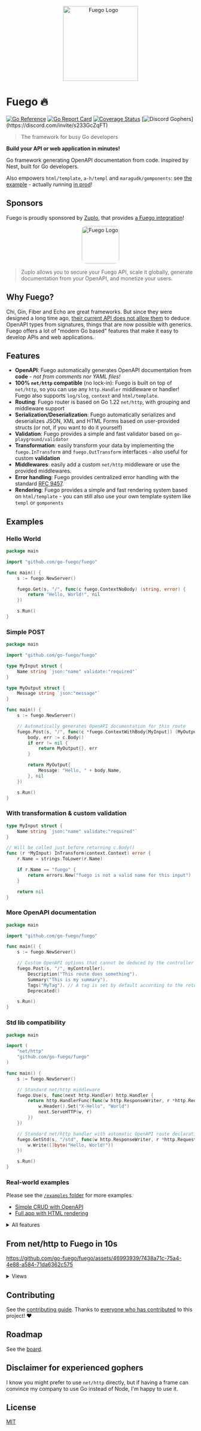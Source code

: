 <!-- markdownlint-disable MD041 -->
<p align="center">
  <img src="./static/fuego.svg" height="200" alt="Fuego Logo" />
</p>

# Fuego 🔥

[![Go Reference](https://pkg.go.dev/badge/github.com/go-fuego/fuego.svg)](https://pkg.go.dev/github.com/go-fuego/fuego)
[![Go Report Card](https://goreportcard.com/badge/github.com/go-fuego/fuego)](https://goreportcard.com/report/github.com/go-fuego/fuego)
[![Coverage Status](https://coveralls.io/repos/github/go-fuego/fuego/badge.svg?branch=main)](https://coveralls.io/github/go-fuego/fuego?branch=main)
[![Discord Gophers](https://img.shields.io/badge/Discord%20Gophers-%23fuego-%237289da?)](https://discord.com/invite/s233GcZqFT)

> The framework for busy Go developers

**Build your API or web application in minutes!**

Go framework generating OpenAPI documentation from code.
Inspired by Nest, built for Go developers.

Also empowers `html/template`, `a-h/templ` and `maragudk/gomponents`:
see [the example](./examples/full-app-gourmet) - actually running [in prod](https://gourmet.quimerch.com)!

## Sponsors

Fuego is proudly sponsored by [Zuplo](https://zuplo.link/fuego-gh),
that provides [a Fuego integration](https://zuplo.link/fuego-gh)!

<div align="center">
	<img src="./assets/Zuplo.png" style="border-radius:10px" height="100"
	alt="Fuego Logo" />
</div>

> Zuplo allows you to secure your Fuego API, scale it globally,
generate documentation from your OpenAPI, and monetize your users.

## Why Fuego?

Chi, Gin, Fiber and Echo are great frameworks.
But since they were designed a long time ago,
[their current API does not allow them][gin-gonic-issue] to deduce
OpenAPI types from signatures, things that are now possible with generics.
Fuego offers a lot of "modern Go based" features that make it easy
to develop APIs and web applications.

## Features

- **OpenAPI**: Fuego automatically generates OpenAPI documentation
  from **code** - _not from comments nor YAML files!_
- **100% `net/http` compatible** (no lock-in): Fuego is built on top of `net/http`,
  so you can use any `http.Handler` middleware or handler! Fuego also supports
  `log/slog`, `context` and `html/template`.
- **Routing**: Fuego router is based on Go 1.22 `net/http`, with grouping and
  middleware support
- **Serialization/Deserialization**: Fuego automatically serializes and
  deserializes JSON, XML and HTML Forms based on user-provided structs
  (or not, if you want to do it yourself)
- **Validation**: Fuego provides a simple and fast validator based on `go-playground/validator`
- **Transformation**: easily transform your data by implementing the
  `fuego.InTransform` and `fuego.OutTransform` interfaces - also useful for
  custom **validation**
- **Middlewares**: easily add a custom `net/http` middleware
  or use the provided middlewares.
- **Error handling**: Fuego provides centralized error handling with
  the standard [RFC 9457](https://www.rfc-editor.org/rfc/rfc9457).
- **Rendering**: Fuego provides a simple and fast rendering system based on
  `html/template` - you can still also use your own template system like
  `templ` or `gomponents`

## Examples

### Hello World

```go
package main

import "github.com/go-fuego/fuego"

func main() {
	s := fuego.NewServer()

	fuego.Get(s, "/", func(c fuego.ContextNoBody) (string, error) {
		return "Hello, World!", nil
	})

	s.Run()
}
```

### Simple POST

```go
package main

import "github.com/go-fuego/fuego"

type MyInput struct {
	Name string `json:"name" validate:"required"`
}

type MyOutput struct {
	Message string `json:"message"`
}

func main() {
	s := fuego.NewServer()

	// Automatically generates OpenAPI documentation for this route
	fuego.Post(s, "/", func(c *fuego.ContextWithBody[MyInput]) (MyOutput, error) {
		body, err := c.Body()
		if err != nil {
			return MyOutput{}, err
		}

		return MyOutput{
			Message: "Hello, " + body.Name,
		}, nil
	})

	s.Run()
}
```

### With transformation & custom validation

```go
type MyInput struct {
	Name string `json:"name" validate:"required"`
}

// Will be called just before returning c.Body()
func (r *MyInput) InTransform(context.Context) error {
	r.Name = strings.ToLower(r.Name)

	if r.Name == "fuego" {
		return errors.New("fuego is not a valid name for this input")
	}

	return nil
}

```

### More OpenAPI documentation

```go
package main

import "github.com/go-fuego/fuego"

func main() {
	s := fuego.NewServer()

	// Custom OpenAPI options that cannot be deduced by the controller signature
	fuego.Post(s, "/", myController).
		Description("This route does something").
		Summary("This is my summary").
		Tags("MyTag"). // A tag is set by default according to the return type (can be deactivated)
		Deprecated()

	s.Run()
}
```

### Std lib compatibility

```go
package main

import (
	"net/http"
	"github.com/go-fuego/fuego"
)

func main() {
	s := fuego.NewServer()

	// Standard net/http middleware
	fuego.Use(s, func(next http.Handler) http.Handler {
		return http.HandlerFunc(func(w http.ResponseWriter, r *http.Request) {
			w.Header().Set("X-Hello", "World")
			next.ServeHTTP(w, r)
		})
	})

	// Standard net/http handler with automatic OpenAPI route declaration
	fuego.GetStd(s, "/std", func(w http.ResponseWriter, r *http.Request) {
		w.Write([]byte("Hello, World!"))
	})

	s.Run()
}
```

### Real-world examples

Please see the [`/examples` folder](./examples/) for more examples.

- [Simple CRUD with OpenAPI](./examples/petstore)
- [Full app with HTML rendering](./examples/full-app-gourmet)

<details>
<summary>All features</summary>

```go
package main

import (
	"context"
	"errors"
	"net/http"
	"strings"

	chiMiddleware "github.com/go-chi/chi/v5/middleware"
	"github.com/go-fuego/fuego"
	"github.com/rs/cors"
)

type Received struct {
	Name string `json:"name" validate:"required"`
}

type MyResponse struct {
	Message       string `json:"message"`
	BestFramework string `json:"best"`
}

func main() {
	s := fuego.NewServer(
		fuego.WithAddr("localhost:8088"),
	)

	fuego.Use(s, cors.Default().Handler)
	fuego.Use(s, chiMiddleware.Compress(5, "text/html", "text/css"))

	// Fuego 🔥 handler with automatic OpenAPI generation, validation, (de)serialization and error handling
	fuego.Post(s, "/", func(c *fuego.ContextWithBody[Received]) (MyResponse, error) {
		data, err := c.Body()
		if err != nil {
			return MyResponse{}, err
		}

		c.Response().Header().Set("X-Hello", "World")

		return MyResponse{
			Message:       "Hello, " + data.Name,
			BestFramework: "Fuego!",
		}, nil
	})

	// Standard net/http handler with automatic OpenAPI route declaration
	fuego.GetStd(s, "/std", func(w http.ResponseWriter, r *http.Request) {
		w.Write([]byte("Hello, World!"))
	})

	s.Run()
}

// InTransform will be called when using c.Body().
// It can be used to transform the entity and raise custom errors
func (r *Received) InTransform(context.Context) error {
	r.Name = strings.ToLower(r.Name)
	if r.Name == "fuego" {
		return errors.New("fuego is not a name")
	}
	return nil
}

// OutTransform will be called before sending data
func (r *MyResponse) OutTransform(context.Context) error {
	r.Message = strings.ToUpper(r.Message)
	return nil
}
```

```bash
curl  http://localhost:8088/std
# Hello, World!
curl http://localhost:8088 -X POST -d '{"name": "Your Name"}' -H 'Content-Type: application/json'
# {"message":"HELLO, YOUR NAME","best":"Fuego!"}
curl http://localhost:8088 -X POST -d '{"name": "Fuego"}' -H 'Content-Type: application/json'
# {"error":"cannot transform request body: cannot transform request body: fuego is not a name"}
```

</details>

## From net/http to Fuego in 10s

<https://github.com/go-fuego/fuego/assets/46993939/7438a71c-75a4-4e88-a584-71da6362c575>

<details>
<summary>Views</summary>

### Before

<img width="946" alt="image" src="https://github.com/go-fuego/fuego/assets/46993939/394fed17-a1e2-4b67-89b2-8e6c9eeb771b">

#### After

<img width="1010" alt="image" src="https://github.com/go-fuego/fuego/assets/46993939/321088d7-bec4-46cc-a7ee-9a0fa45d7711">

#### Diff

<img width="1413" alt="image" src="https://github.com/go-fuego/fuego/assets/46993939/18796a59-b2e4-4e01-81d1-88c581de3466">

#### Benefits of using Fuego views (controllers returning HTML)

- Never forget to return after an error
- OpenAPI schema generated, listing all the routes
- Deserialization and validation are more easy
- Transition to Fuego is easy and fast

</details>

## Contributing

See the [contributing guide](CONTRIBUTING.md).
Thanks to [everyone who has contributed][contributors-url] to this project! ❤️

## Roadmap

See the [board](https://github.com/orgs/go-fuego/projects/1).

## Disclaimer for experienced gophers

I know you might prefer to use `net/http` directly,
but if having a frame can convince my company to use
Go instead of Node, I'm happy to use it.

## License

[MIT](./LICENSE.txt)

[gin-gonic-issue]: https://github.com/gin-gonic/gin/issues/155
[contributors-url]: https://github.com/go-fuego/fuego/graphs/contributors
